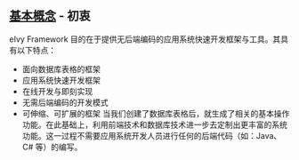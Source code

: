 ## [基本概念](../README.md) - 初衷
eIvy Framework 目的在于提供无后端编码的应用系统快速开发框架与工具。其具有以下特点：
* 面向数据库表格的框架
* 应用系统快速开发框架
* 在线开发与即刻实现
* 无需后端编码的开发模式
* 可伸缩、可扩展的框架
当我们创建了数据库表格后，就生成了相关的基本操作功能。在此基础上，利用前端技术和数据库技术进一步去定制出更丰富的系统功能。这一过程不需要应用系统开发人员进行任何的后端代码（如：Java、C# 等）的编写。